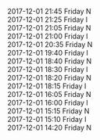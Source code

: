 2017-12-01 21:45 Friday  N  
2017-12-01 21:25 Friday  I  
2017-12-01 21:05 Friday  N  
2017-12-01 21:00 Friday  I  
2017-12-01 20:35 Friday  N  
2017-12-01 19:40 Friday  I  
2017-12-01 18:40 Friday  N  
2017-12-01 18:30 Friday  I  
2017-12-01 18:20 Friday  N  
2017-12-01 18:15 Friday  I  
2017-12-01 16:05 Friday  N  
2017-12-01 16:00 Friday  I  
2017-12-01 15:15 Friday  N  
2017-12-01 15:10 Friday  I  
2017-12-01 14:20 Friday  N  
